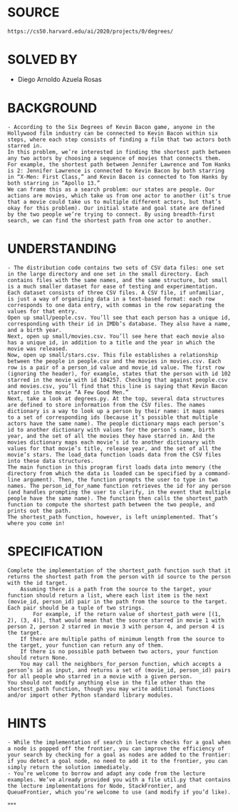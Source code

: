 # SOURCE
    https://cs50.harvard.edu/ai/2020/projects/0/degrees/
    
# SOLVED BY
- Diego Arnoldo Azuela Rosas

# BACKGROUND
    - According to the Six Degrees of Kevin Bacon game, anyone in the Hollywood film industry can be connected to Kevin Bacon within six steps, where each step consists of finding a film that two actors both starred in.
    In this problem, we’re interested in finding the shortest path between any two actors by choosing a sequence of movies that connects them. For example, the shortest path between Jennifer Lawrence and Tom Hanks is 2: Jennifer Lawrence is connected to Kevin Bacon by both starring in “X-Men: First Class,” and Kevin Bacon is connected to Tom Hanks by both starring in “Apollo 13.”
    We can frame this as a search problem: our states are people. Our actions are movies, which take us from one actor to another (it’s true that a movie could take us to multiple different actors, but that’s okay for this problem). Our initial state and goal state are defined by the two people we’re trying to connect. By using breadth-first search, we can find the shortest path from one actor to another.

# UNDERSTANDING
    - The distribution code contains two sets of CSV data files: one set in the large directory and one set in the small directory. Each contains files with the same names, and the same structure, but small is a much smaller dataset for ease of testing and experimentation.
    Each dataset consists of three CSV files. A CSV file, if unfamiliar, is just a way of organizing data in a text-based format: each row corresponds to one data entry, with commas in the row separating the values for that entry.
    Open up small/people.csv. You’ll see that each person has a unique id, corresponding with their id in IMDb’s database. They also have a name, and a birth year.
    Next, open up small/movies.csv. You’ll see here that each movie also has a unique id, in addition to a title and the year in which the movie was released.
    Now, open up small/stars.csv. This file establishes a relationship between the people in people.csv and the movies in movies.csv. Each row is a pair of a person_id value and movie_id value. The first row (ignoring the header), for example, states that the person with id 102 starred in the movie with id 104257. Checking that against people.csv and movies.csv, you’ll find that this line is saying that Kevin Bacon starred in the movie “A Few Good Men.”
    Next, take a look at degrees.py. At the top, several data structures are defined to store information from the CSV files. The names dictionary is a way to look up a person by their name: it maps names to a set of corresponding ids (because it’s possible that multiple actors have the same name). The people dictionary maps each person’s id to another dictionary with values for the person’s name, birth year, and the set of all the movies they have starred in. And the movies dictionary maps each movie’s id to another dictionary with values for that movie’s title, release year, and the set of all the movie’s stars. The load_data function loads data from the CSV files into these data structures.
    The main function in this program first loads data into memory (the directory from which the data is loaded can be specified by a command-line argument). Then, the function prompts the user to type in two names. The person_id_for_name function retrieves the id for any person (and handles prompting the user to clarify, in the event that multiple people have the same name). The function then calls the shortest_path function to compute the shortest path between the two people, and prints out the path.
    The shortest_path function, however, is left unimplemented. That’s where you come in!

# SPECIFICATION
    Complete the implementation of the shortest_path function such that it returns the shortest path from the person with id source to the person with the id target.
        Assuming there is a path from the source to the target, your function should return a list, where each list item is the next (movie_id, person_id) pair in the path from the source to the target. Each pair should be a tuple of two strings.
            For example, if the return value of shortest_path were [(1, 2), (3, 4)], that would mean that the source starred in movie 1 with person 2, person 2 starred in movie 3 with person 4, and person 4 is the target.
        If there are multiple paths of minimum length from the source to the target, your function can return any of them.
        If there is no possible path between two actors, your function should return None.
        You may call the neighbors_for_person function, which accepts a person’s id as input, and returns a set of (movie_id, person_id) pairs for all people who starred in a movie with a given person.
    You should not modify anything else in the file other than the shortest_path function, though you may write additional functions and/or import other Python standard library modules.

# HINTS
    - While the implementation of search in lecture checks for a goal when a node is popped off the frontier, you can improve the efficiency of your search by checking for a goal as nodes are added to the frontier: if you detect a goal node, no need to add it to the frontier, you can simply return the solution immediately.
    - You’re welcome to borrow and adapt any code from the lecture examples. We’ve already provided you with a file util.py that contains the lecture implementations for Node, StackFrontier, and QueueFrontier, which you’re welcome to use (and modify if you’d like).
"""
